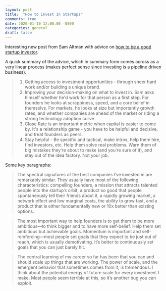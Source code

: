 ```yaml
---
layout: post
title:  "How to Invest in Startups"
comments: true
date: 2020-01-10 12:00:00 -0500
categories: general
draft: false
---
```


Interesting new post from Sam Altman with advice on [how to be a good startup investor](https://blog.samaltman.com/how-to-invest-in-startups).

A quick summary of the advice, which in summary form comes across as a very linear process (makes perfect sense since investing is a pipeline driven business).

> 1. Getting access to investment opportunities - through sheer hard work and/or building a unique brand. 
> 2. Improving your decision-making on what to invest in. Sam asks himself whether he'd work for that person as a first step. For founders he looks at scrappiness, speed, and a core belief in themselvs. For markets, he looks at size but importantly growth rates, and whether companies are ahead of the market or riding a strong technology adoption curve.
> 3. Close Rate is an important metric when capital is easier to come by. It's a relationship game - you have to be helpful and decisive, and treat founders as peers.
> 4. Stay helpful - Be specific and tactical, make intros, help them hire, find investors, etc. Help them solve real problems. Warn them of big mistakes they're about to make (and you're sure of it), and stay out of the idea factory. Not your job.

Some key paragraphs:

> The spectral signatures of the best companies I’ve invested in are remarkably similar.  They usually have most of the following characteristics: compelling founders, a mission that attracts talented people into the startup’s orbit, a product so good that people spontaneously tell their friends about it, a rapidly growing market, a network effect and low marginal costs, the ability to grow fast, and a product that is either fundamentally new or 10x better than existing options.

> The most important way to help founders is to get them to be more ambitious—to think bigger and to have more self-belief.  Help them set ambitious but achievable goals. Momentum is important and self-reinforcing—most people set goals that they expect to be just out of reach, which is usually demotivating.  It’s better to continuously set goals that you can just barely hit.

> The central learning of my career so far has been that you can and should scale up things that are working.  The power of scale, and the emergent behavior that sometimes comes from it, is tremendous. I think about the potential energy of future scale for every investment I make.  Most people seem terrible at this, so it’s another bug you can exploit.  

